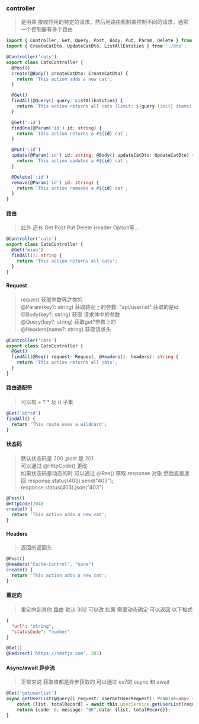 
### controller
> 是用来 接收应用的特定的请求，然后用路由机制来控制不同的请求，通常一个控制器有多个路由

```ts
import { Controller, Get, Query, Post, Body, Put, Param, Delete } from '@nestjs/common';
import { CreateCatDto, UpdateCatDto, ListAllEntities } from './dto';

@Controller('cats')
export class CatsController {
  @Post()
  create(@Body() createCatDto: CreateCatDto) {
    return 'This action adds a new cat';
  }

  @Get()
  findAll(@Query() query: ListAllEntities) {
    return `This action returns all cats (limit: ${query.limit} items)`;
  }

  @Get(':id')
  findOne(@Param('id') id: string) {
    return `This action returns a #${id} cat`;
  }

  @Put(':id')
  update(@Param('id') id: string, @Body() updateCatDto: UpdateCatDto) {
    return `This action updates a #${id} cat`;
  }

  @Delete(':id')
  remove(@Param('id') id: string) {
    return `This action removes a #${id} cat`;
  }
}
```

#### 路由
> 此外 还有 Get Post Put Delete Header Option等...
```ts
@Controller('cats')
export class CatsController {
  @Get('miao')
  findAll(): string {
    return 'This action returns all cats';
  }
}
```

#### Request
> request 获取参数等之类的  
> @Param(key?: string)  获取路劲上的参数: "api/user/:id" 获取的是id  
> @Body(key?: string)  获取 请求体中的参数  
> @Query(key?: string)  获取get?参数上的  
> @Headers(name?: string)  获取请求头  
```ts
@Controller('cats')
export class CatsController {
  @Get()
  findAll(@Req() request: Request, @Headers(): headers): string {
    return 'This action returns all cats';
  }
}
```

#### 路由通配符
> 可以有 + ? * 及 () 子集
```ts
@Get('ab*cd')
findAll() {
  return 'This route uses a wildcard';
}
```

#### 状态码
> 默认状态码是 200 ,post 是 201   
> 可以通过 @HttpCode() 更改   
> 如果状态码是动态的时 可以通过 @Res() 获取 response 对象 然后直接返回  response.status(403).send("403"); response.status(403).json("403")
```ts
@Post()
@HttpCode(204)
create() {
  return 'This action adds a new cat';
}
```

#### Headers
> 返回的返回头
```ts
@Post()
@Headers("Cache-Control", "none")
create() {
  return 'This action adds a new cat';
}
```

#### 重定向
> 重定向到其他 路由 默认 302 可以改
> 如果 需要动态确定 可以返回 以下格式
```json
{
  "url": "string",
  "statusCode": "number"
}
```
```ts
@Get()
@Redirect('https://nestjs.com', 301)
```

#### Async/await 异步流
> 正常来说 获取值都是异步获取的 可以通过 es7的 async 和 await
```ts
@Get('getuserlist')
async getUserList(@Query() request: UserGetUserRequest): Promise<any> {
    const [list, totalRecord] = await this.userService.getUserList(request);
    return {code: 0, message: "OK",data: {list, totalRecord}};
}
```